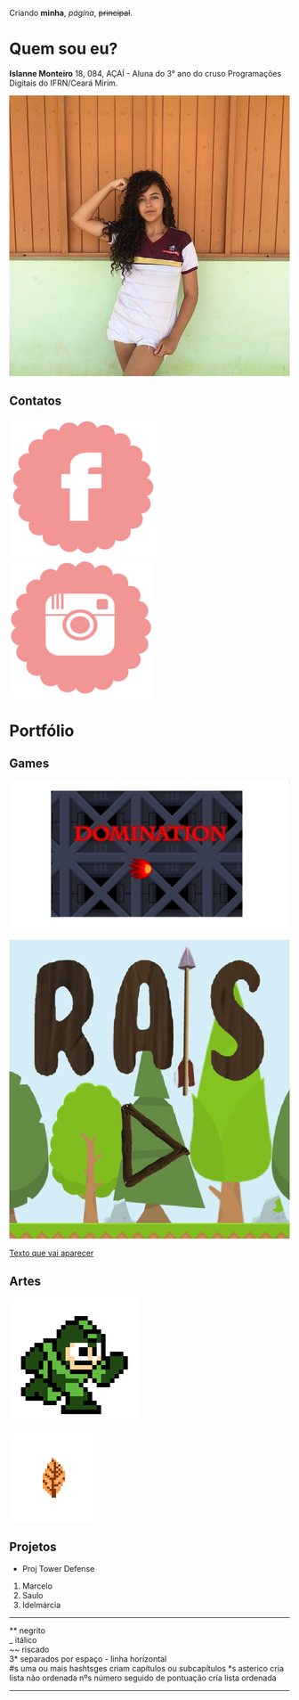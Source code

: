 
Criando **minha**, _página_, ~~principal~~.

# Quem sou eu?
   **Islanne Monteiro**
18, 084, AÇAÍ - Aluna do 3° ano do cruso Programações Digitais do IFRN/Ceará Mirim.

![EU.jpg](EU.jpg)

   
## Contatos

[![](face.png)](https://www.facebook.com/islanne.monteiro) [![](insta.png)](https://www.instagram.com/islannemont/)

# Portfólio

## Games

[![](domi1.png)](https://joozi.github.io/Domination/)
[![](Raís.png)](https://rafaelapaivva.github.io/Rais/index)


[Texto que vai aparecer](link)

## Artes

![123.png](123.png)

![321.png](321.png)



## Projetos

* Proj Tower Defense


1. Marcelo
2. Saulo
3. Idelmárcia
* * *

** negrito  
_ itálico  
~~ riscado  
3* separados por espaço - linha horizontal  
#s uma ou mais hashtsges criam capítulos ou subcapítulos
*s asterico cria lista não ordenada
nºs número seguido de pontuação cria lista ordenada

* * *
